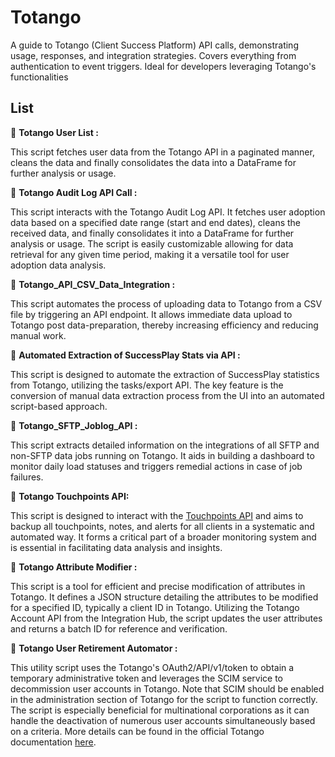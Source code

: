 # Totango
A guide to Totango (Client Success Platform) API calls, demonstrating usage, responses, and integration strategies. Covers everything from authentication to event triggers. Ideal for developers leveraging Totango's functionalities

## List

:bookmark: **Totango User List :** 

This script fetches user data from the Totango API in a paginated manner, cleans the data and finally consolidates the data into a DataFrame for further analysis or usage.

:bookmark: **Totango Audit Log API Call :** 

This script interacts with the Totango Audit Log API. It fetches user adoption data based on a specified date range (start and end dates), cleans the received data, and finally consolidates it into a DataFrame for further analysis or usage. The script is easily customizable allowing for data retrieval for any given time period, making it a versatile tool for user adoption data analysis.

:bookmark: **Totango_API_CSV_Data_Integration :**

This script automates the process of uploading data to Totango from a CSV file by triggering an API endpoint. It allows immediate data upload to Totango post data-preparation, thereby increasing efficiency and reducing manual work. 

:bookmark: **Automated Extraction of SuccessPlay Stats via API :**

This script is designed to automate the extraction of SuccessPlay statistics from Totango, utilizing the tasks/export API. The key feature is the conversion of manual data extraction process from the UI into an automated script-based approach.

:bookmark: **Totango_SFTP_Joblog_API :**

This script extracts detailed information on the integrations of all SFTP and non-SFTP data jobs running on Totango. It aids in building a dashboard to monitor daily load statuses and triggers remedial actions in case of job failures.

:bookmark: **Totango Touchpoints API:**

This script is designed to interact with the [Touchpoints API](https://support.totango.com/hc/en-us/articles/115000597266-Touchpoints-API) and aims to backup all touchpoints, notes, and alerts for all clients in a systematic and automated way. It forms a critical part of a broader monitoring system and is essential in facilitating data analysis and insights.

:bookmark: **Totango Attribute Modifier :**

This script is a tool for efficient and precise modification of attributes in Totango. It defines a JSON structure detailing the attributes to be modified for a specified ID, typically a client ID in Totango. Utilizing the Totango Account API from the Integration Hub, the script updates the user attributes and returns a batch ID for reference and verification.

:bookmark: **Totango User Retirement Automator :** 

This utility script uses the Totango's OAuth2/API/v1/token to obtain a temporary administrative token and leverages the SCIM service to decommission user accounts in Totango. Note that SCIM should be enabled in the administration section of Totango for the script to function correctly. The script is especially beneficial for multinational corporations as it can handle the deactivation of numerous user accounts simultaneously based on a criteria. More details can be found in the official Totango documentation [here](https://support.totango.com/hc/en-us/articles/360021860392-Manage-Totango-users).
